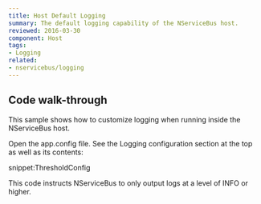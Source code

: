 ```yaml
---
title: Host Default Logging
summary: The default logging capability of the NServiceBus host.
reviewed: 2016-03-30
component: Host
tags:
- Logging
related:
- nservicebus/logging
---
```


## Code walk-through

This sample shows how to customize logging when running inside the NServiceBus host.

Open the app.config file. See the Logging configuration section at the top as well as its contents:

snippet:ThresholdConfig

This code instructs NServiceBus to only output logs at a level of INFO or higher.